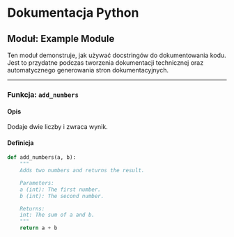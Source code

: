 # Dokumentacja Python

## Moduł: Example Module

Ten moduł demonstruje, jak używać docstringów do dokumentowania kodu. Jest to przydatne podczas tworzenia dokumentacji technicznej oraz automatycznego generowania stron dokumentacyjnych.

---

### Funkcja: `add_numbers`

#### Opis
Dodaje dwie liczby i zwraca wynik.

#### Definicja
```python
def add_numbers(a, b):
    """
    Adds two numbers and returns the result.

    Parameters:
    a (int): The first number.
    b (int): The second number.

    Returns:
    int: The sum of a and b.
    """
    return a + b
```
